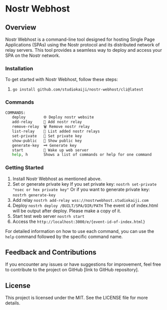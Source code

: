 # Nostr Webhost

## Overview

Nostr Webhost is a command-line tool designed for hosting Single Page Applications (SPAs) using the Nostr protocol and its distributed network of relay servers. This tool provides a seamless way to deploy and access your SPA on the Nostr network.

### Installation

To get started with Nostr Webhost, follow these steps:

1. `go install github.com/studiokaiji/nostr-webhost/cli@latest`

### Commands

```bash
COMMANDS:
   deploy        🌐 Deploy nostr website
   add-relay     📌 Add nostr relay
   remove-relay  🗑 Remove nostr relay
   list-relay    📝 List added nostr relays
   set-private   🔐 Set private key
   show-public   📛 Show public key
   generate-key  🗝 Generate key
   start         🕺 Wake up web server
   help, h       Shows a list of commands or help for one command
```

### Getting Started

1. Install Nostr Webhost as mentioned above.
2. Set or generate private key
If you set private key: `nostrh set-private "nsec or hex private key"`
Or if you want to generate private key: `nostrh generate-key`
3. Add relay
`nostrh add-relay wss://nostrwebhost.studiokaiji.com`
4. Deploy
`nostrh deploy /BUILT/SPA/DIR/PATH`
The event id of index.html will be output after deploy. Please make a copy of it.
5. Start test web server
`nostrh start`
6. Access the `http://localhost:3000/e/{event-id-of-index.html}`

For detailed information on how to use each command, you can use the `help` command followed by the specific command name.

## Feedback and Contributions

If you encounter any issues or have suggestions for improvement, feel free to contribute to the project on GitHub [link to GitHub repository].

## License

This project is licensed under the MIT. See the LICENSE file for more details.

